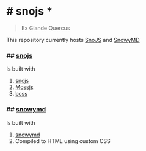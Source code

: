 # # snojs *

> Ex Glande Quercus

This repository currently hosts [SnoJS](https://snojs.github.io) and [SnowyMD](https://snojs.github.io/snowyMD)

### ## [snojs](https://snojs.github.io/)

Is built with
1. [snojs](https://snojs.github.io/)
2. [Mossjs](https://github.com/ClassicMC-Studios/MossJs)
3. [bcss](https://guyotjs.github.io/bcss/)

### ## [snowymd](https://snojs.github.io/snowyMD)

Is built with

1. [snowymd](https://snojs.github.io/snowyMD)
2. Compiled to HTML using custom CSS
